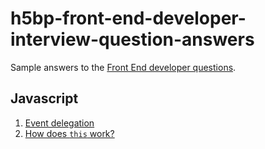 # h5bp-front-end-developer-interview-question-answers
Sample answers to the [Front End developer questions](https://github.com/h5bp/Front-end-Developer-Interview-Questions).

## Javascript 
1. [Event delegation](javascript/event-delegation.md)
1. [How does `this` work?](javascript/this.md)
